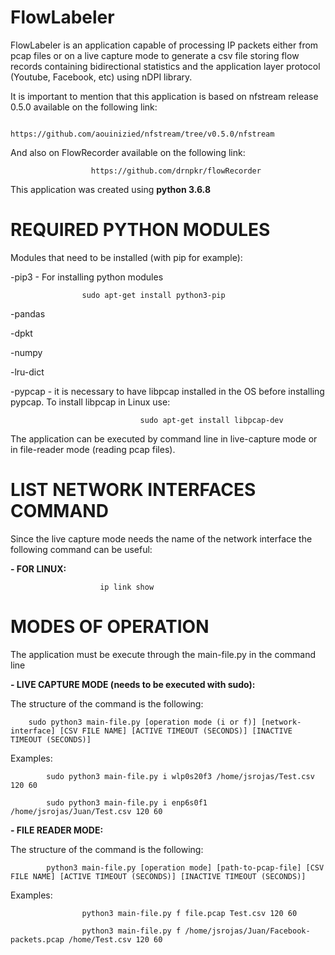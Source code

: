 # FlowLabeler

FlowLabeler is an application capable of processing IP packets either from pcap files or on a live capture mode to generate a csv file storing flow records containing bidirectional statistics and the application layer protocol (Youtube, Facebook, etc) using nDPI library.

It is important to mention that this application is based on nfstream release 0.5.0 available on the following link:
                            
			    https://github.com/aouinizied/nfstream/tree/v0.5.0/nfstream
  
And also on FlowRecorder available on the following link:
                                      
				      https://github.com/drnpkr/flowRecorder

This application was created using **python 3.6.8**

# REQUIRED PYTHON MODULES

Modules that need to be installed (with pip for example):

-pip3 - For installing python modules
		                    	
					sudo apt-get install python3-pip

-pandas

-dpkt

-numpy

-lru-dict

-pypcap - it is necessary to have libpcap installed in the OS before installing pypcap. To install libpcap in Linux use:

		                      	 sudo apt-get install libpcap-dev

The application can be executed by command line in live-capture mode or in file-reader mode (reading pcap files).


# LIST NETWORK INTERFACES COMMAND

Since the live capture mode needs the name of the network interface the following command can be useful:

    
   **- FOR LINUX:**
    						
						ip link show

# MODES OF OPERATION

The application must be execute through the main-file.py in the command line

**- LIVE CAPTURE MODE (needs to be executed with sudo):**
    
  The structure of the command is the following:
        
		sudo python3 main-file.py [operation mode (i or f)] [network-interface] [CSV FILE NAME] [ACTIVE TIMEOUT (SECONDS)] [INACTIVE TIMEOUT (SECONDS)]
  Examples:
        
			sudo python3 main-file.py i wlp0s20f3 /home/jsrojas/Test.csv 120 60
        		
			sudo python3 main-file.py i enp6s0f1 /home/jsrojas/Juan/Test.csv 120 60
        
**- FILE READER MODE:**
    
  The structure of the command is the following:
        
			python3 main-file.py [operation mode] [path-to-pcap-file] [CSV FILE NAME] [ACTIVE TIMEOUT (SECONDS)] [INACTIVE TIMEOUT (SECONDS)]
  Examples:
        
					python3 main-file.py f file.pcap Test.csv 120 60
        
			        python3 main-file.py f /home/jsrojas/Juan/Facebook-packets.pcap /home/Test.csv 120 60

